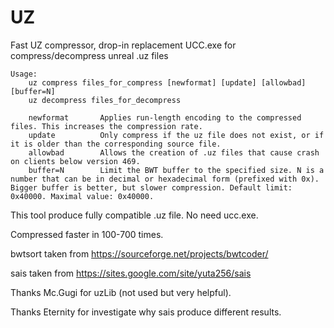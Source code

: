 # UZ
Fast UZ compressor, drop-in replacement UCC.exe for compress/decompress unreal .uz files


    Usage:
        uz compress files_for_compress [newformat] [update] [allowbad] [buffer=N]
        uz decompress files_for_decompress

        newformat       Applies run-length encoding to the compressed files. This increases the compression rate.
        update          Only compress if the uz file does not exist, or if it is older than the corresponding source file.
        allowbad        Allows the creation of .uz files that cause crash on clients below version 469.
        buffer=N        Limit the BWT buffer to the specified size. N is a number that can be in decimal or hexadecimal form (prefixed with 0x). Bigger buffer is better, but slower compression. Default limit: 0x40000. Maximal value: 0x40000.

This tool produce fully compatible .uz file. No need ucc.exe.

Compressed faster in 100-700 times.

bwtsort taken from https://sourceforge.net/projects/bwtcoder/

sais taken from https://sites.google.com/site/yuta256/sais

Thanks Mc.Gugi for uzLib (not used but very helpful).

Thanks Eternity for investigate why sais produce different results.
